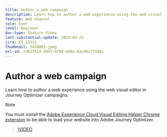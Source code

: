 ```yaml
---
title: Author a web campaign
description: Learn how to author a web experience using the web visual editor in Journey Optimizer campaigns.
feature: Web Channel
role: User
level: Beginner
doc-type: Feature Video
last-substantial-update: 2023-04-22
jira: KT-13111
thumbnail: 3418803.jpeg
exl-id: 7d623f14-505f-4f8d-a84a-6acd6c773d01
---
```

# Author a web campaign

Learn how to author a web experience using the web visual editor in Journey Optimizer campaigns.

>[!NOTE]
> You must install the [Adobe Experience Cloud Visual Editing Helper Chrome extension](https://chrome.google.com/webstore/detail/adobe-experience-cloud-vi/kgmjjkfjacffaebgpkpcllakjifppnca) to be able to load your website into Adobe Journey Optimizer.

>[!VIDEO](https://video.tv.adobe.com/v/3418803/?quality=12&learn=on)
